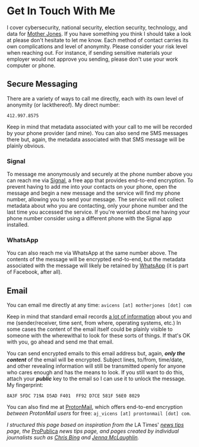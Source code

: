 # Get In Touch With Me

I cover cybersecurity, national security, election security, technology, and data for [Mother Jones](https://www.motherjones.com/). If you have something you think I should take a look at please don't hesitate to let me know. Each method of contact carries its own complications and level of anonymity. Please consider your risk level when reaching out. For instance, if sending sensitive materials your employer would not approve you sending, please don't use your work computer or phone.

## Secure Messaging

There are a variety of ways to call me directly, each with its own level of anonymity (or lackthereof). My direct number:

`412.997.8575`

Keep in mind that metadata associated with your call to me will be recorded by your phone provider (and mine). You can also send me SMS messages there but, again, the metadata associated with that SMS message will be plainly obvious.

### Signal

To message me anonymously and securely at the phone number above you can reach me via [Signal](https://signal.org/), a free app that provides end-to-end encryption. To prevent having to add me into your contacts on your phone, open the message and begin a new message and the service will find my phone number, allowing you to send your message. The service will not collect metadata about who you are contacting, only your phone number and the last time you accessed the service. If you're worried about me having your phone number consider using a different phone with the Signal app installed.

### WhatsApp

You can also reach me via WhatsApp at the same number above. The contents of the message will be encrypted end-to-end, but the metadata associated with the message will likely be retained by [WhatsApp](https://www.whatsapp.com/) (it is part of Facebook, after all).

## Email

You can email me directly at any time: `avicens [at] motherjones [dot] com`

Keep in mind that standard email records [a lot of information](https://mediatemple.net/community/products/dv/204643950/understanding-an-email-header) about you and me (sender/receiver, time sent, from where, operating systems, etc.) In some cases the content of the email itself could be plainly visible to someone with the wherewithal to look for these sorts of things. If that's OK with you, go ahead and send me that email.

You can send encrypted emails to this email address but, again, _**only the content**_ of the email will be encrypted. Subject lines, to/from, time/date, and other revealing information will still be transmitted openly for anyone who cares enough and has the means to look. If you still want to do this, attach your _**public**_ key to the email so I can use it to unlock the message. My fingerprint:

`8A3F 5FDC 719A D5AD F401  FF92 D7CE 581F 56E0 8029`

You can also find me at [ProtonMail](https://protonmail.com/), which offers end-to-end encryption *between ProtonMail users* for free: `aj_vicens [at] prontonmail [dot] com`.

*I structured this page based on inspiration from the* LA Times' *[news tips](https://www.latimes.com/tips/) page, the* [ProPublica](https://www.propublica.org/leak-to-us/) *news tips page, and pages created by individual journalists such as [Chris Bing](https://medium.com/@Bing_Chris/how-to-contact-me-d2fd4bd3ed7b) and [Jenna McLaughlin](https://medium.com/@JennaMC_Laugh/securely-contacting-me-86e2b418b9b6).*
